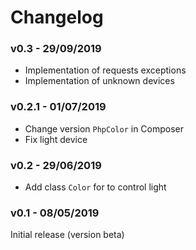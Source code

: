 # Changelog


### v0.3 - 29/09/2019

- Implementation of requests exceptions
- Implementation of unknown devices


### v0.2.1 - 01/07/2019

- Change version `PhpColor` in Composer
- Fix light device


### v0.2 - 29/06/2019

- Add class `Color` for to control light


### v0.1 - 08/05/2019

Initial release (version beta)
